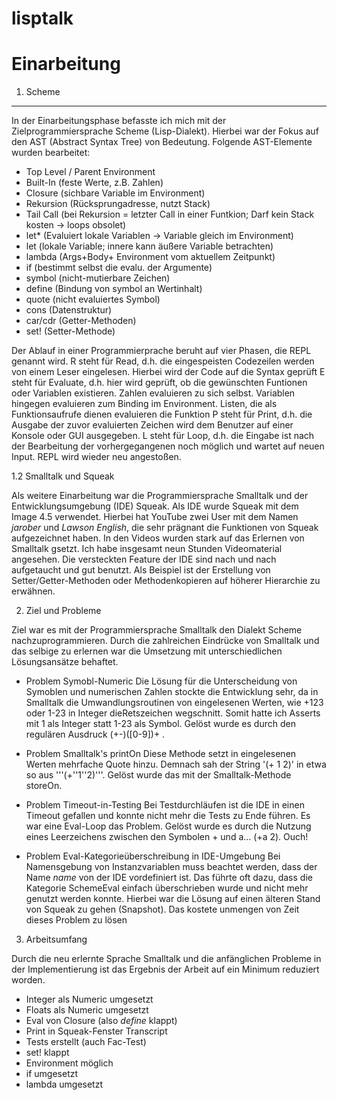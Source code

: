 # lisptalk

Einarbeitung
============

1. Scheme
---------

In der Einarbeitungsphase befasste ich mich mit der Zielprogrammiersprache Scheme (Lisp-Dialekt). Hierbei war der Fokus auf den AST (Abstract Syntax Tree) von Bedeutung. Folgende AST-Elemente wurden bearbeitet:

- Top Level / Parent Environment
- Built-In      (feste Werte, z.B. Zahlen)
- Closure       (sichbare Variable im Environment)
- Rekursion     (Rücksprungadresse, nutzt Stack)
- Tail Call     (bei Rekursion = letzter Call in einer Funtkion; Darf kein Stack kosten -> loops obsolet)
- let*          (Evaluiert lokale Variablen -> Variable gleich im Environment)
- let           (lokale Variable; innere kann äußere Variable betrachten)
- lambda        (Args+Body+ Environment vom aktuellem Zeitpunkt)
- if            (bestimmt selbst die evalu. der Argumente)
- symbol        (nicht-mutierbare Zeichen)
- define        (Bindung von symbol an Wertinhalt)
- quote         (nicht evaluiertes Symbol)
- cons          (Datenstruktur)
- car/cdr       (Getter-Methoden)
- set!          (Setter-Methode)

Der Ablauf in einer Programmierprache beruht auf vier Phasen, die REPL genannt wird.
R steht für Read, d.h. die eingespeisten Codezeilen werden von einem Leser eingelesen. Hierbei wird der Code auf die Syntax geprüft
E steht für Evaluate, d.h. hier wird geprüft, ob die gewünschten Funtionen oder Variablen existieren. Zahlen evaluieren zu sich selbst. 
                             Variablen hingegen evaluieren zum Binding im Environment. Listen, die als Funktionsaufrufe dienen evaluieren die Funktion
P steht für Print, d.h. die Ausgabe der zuvor evaluierten Zeichen wird dem Benutzer auf einer Konsole oder GUI ausgegeben.
L steht für Loop, d.h. die Eingabe ist nach der Bearbeitung der vorhergegangenen noch möglich und wartet auf neuen Input. REPL wird wieder neu angestoßen.


1.2 Smalltalk und Squeak

Als weitere Einarbeitung war die Programmiersprache Smalltalk und der Entwicklungsumgebung (IDE) Squeak. Als IDE wurde Squeak mit dem Image 4.5 verwendet.
Hierbei hat YouTube zwei User mit dem Namen _jarober_ und _Lawson English_, die sehr prägnant die Funktionen von Squeak aufgezeichnet haben. In den Videos wurden stark auf das Erlernen von Smalltalk gsetzt. Ich habe insgesamt neun Stunden Videomaterial angesehen. Die versteckten Feature der IDE sind nach und nach aufgetaucht und gut benutzt. Als Beispiel ist der Erstellung von Setter/Getter-Methoden oder Methodenkopieren auf höherer Hierarchie zu erwähnen.


2. Ziel und Probleme

Ziel war es mit der Programmiersprache Smalltalk den Dialekt Scheme nachzuprogrammieren.
Durch die zahlreichen Eindrücke von Smalltalk und das selbige zu erlernen war die Umsetzung mit unterschiedlichen Lösungsansätze behaftet.

- Problem Symobl-Numeric
Die Lösung für die Unterscheidung von Symoblen und numerischen Zahlen stockte die Entwicklung sehr, da in Smalltalk die Umwandlungsroutinen von eingelesenen Werten, wie +123 oder 1-23 in Integer dieRetszeichen wegschnitt. Somit hatte ich Asserts mit 1 als Integer statt 1-23 als Symbol. Gelöst wurde es durch den regulären Ausdruck (+-)([0-9])+ .

- Problem Smalltalk's printOn
Diese Methode setzt in eingelesenen Werten mehrfache Quote hinzu. Demnach sah der String '(+ 1 2)' in etwa so aus '''(+''1''2)'''. Gelöst wurde das mit der Smalltalk-Methode storeOn.

- Problem Timeout-in-Testing
Bei Testdurchläufen ist die IDE in einen Timeout gefallen und konnte nicht mehr die Tests zu Ende führen. Es war eine Eval-Loop das Problem. Gelöst wurde es durch die Nutzung eines Leerzeichens zwischen den Symbolen + und a... (+a 2). Ouch!

- Problem Eval-Kategorieüberschreibung in IDE-Umgebung
Bei Namensgebung von Instanzvariablen muss beachtet werden, dass der Name _name_ von der IDE vordefiniert ist. Das führte oft dazu, dass die Kategorie SchemeEval einfach überschrieben wurde und nicht mehr genutzt werden konnte. Hierbei war die Lösung auf einen älteren Stand von Squeak zu gehen (Snapshot). Das kostete unmengen von Zeit dieses Problem zu lösen

3. Arbeitsumfang

Durch die neu erlernte Sprache Smalltalk und die anfänglichen Probleme in der Implementierung ist das Ergebnis der Arbeit auf ein Minimum reduziert worden.
- Integer als Numeric umgesetzt
- Floats als Numeric umgesetzt
- Eval von Closure (also _define_ klappt)
- Print in Squeak-Fenster Transcript
- Tests erstellt (auch Fac-Test)
- set! klappt
- Environment möglich
- if umgesetzt
- lambda umgesetzt
